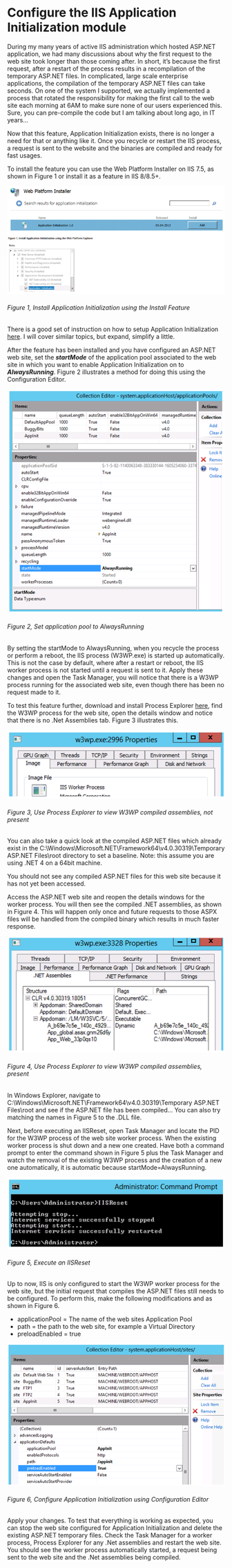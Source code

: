 # Configure the IIS Application Initialization module

During my many years of active IIS administration which hosted ASP.NET application, we had many discussions about why the first request to the web site took longer than those coming after.  In short, it’s because the first request, after a restart of the process results in a recompilation of the temporary ASP.NET files.  In complicated, large scale enterprise applications, the compilation of the temporary ASP.NET files can take seconds.  On one of the system I supported, we actually implemented a process that rotated the responsibility for making the first call to the web site each morning at 6AM to make sure none of our users experienced this.  Sure, you can pre-compile the code but I am talking about long ago, in IT years…

Now that this feature, Application Initialization exists, there is no longer a need for that or anything like it.  Once you recycle or restart the IIS process, a request is sent to the website and the binaries are compiled and ready for fast usages.

To install the feature you can use the Web Platform Installer on IIS 7.5, as shown in Figure 1 or install it as a feature in IIS 8/8.5+.

![Install Application Initialization using the Install Feature][FIGURE1]
###### Figure 1, Install Application Initialization using the Install Feature

There is a good set of instruction on how to setup Application Initialization [here][LINK1].  I will cover similar topics, but expand, simplify a little.

After the feature has been installed and you have configured an ASP.NET web site, set the ***startMode*** of the application pool associated to the web site in which you want to enable Application Initialization on to ***AlwaysRunning***.  Figure 2 illustrates a method for doing this using the Configuration Editor.

![Set application pool to AlwaysRunning][FIGURE2]
###### Figure 2, Set application pool to AlwaysRunning

By setting the startMode to AlwaysRunning, when you recycle the process or perform a reboot, the IIS process (W3WP.exe) is started up automatically.  This is not the case by default, where after a restart or reboot, the IIS worker process is not started until a request is sent to it.  Apply these changes and open the Task Manager, you will notice that there is a W3WP process running for the associated web site, even though there has been no request made to it. 

To test this feature further, download and install Process Explorer [here][LINK2], find the W3WP process for the web site, open the details window and notice that there is no .Net Assemblies tab.   Figure 3 illustrates this.

![Use Process Explorer to view W3WP compiled assemblies, not present][FIGURE3]
###### Figure 3, Use Process Explorer to view W3WP compiled assemblies, not present

You can also take a quick look at the compiled ASP.NET files which already exist in the C:\Windows\Microsoft.NET\Framework64\v4.0.30319\Temporary ASP.NET Files\root directory to set a baseline.  Note: this assume you are using .NET 4 on a 64bit machine.

You should not see any compiled ASP.NET files for this web site because it has not yet been accessed.

Access the ASP.NET web site and reopen the details windows for the worker process.  You will then see the compiled .NET assemblies, as shown in Figure 4.  This will happen only once and future requests to those ASPX files will be handled from the compiled binary which results in much faster response.

![Use Process Explorer to view W3WP compiled assemblies, present][FIGURE4]
###### Figure 4, Use Process Explorer to view W3WP compiled assemblies, present

In Windows Explorer, navigate to C:\Windows\Microsoft.NET\Framework64\v4.0.30319\Temporary ASP.NET Files\root and see if the ASP.NET file has been compiled…  You can also try matching the names in Figure 5 to the .DLL file.

Next, before executing an IISReset, open Task Manager and locate the PID for the W3WP process of the web site worker process.  When the existing worker process is shut down and a new one created.  Have both a command prompt to enter the command shown in Figure 5 plus the Task Manager and watch the removal of the existing W3WP process and the creation of a new one automatically, it is automatic because startMode=AlwaysRunning.

![Execute an IISReset][FIGURE5]
###### Figure 5, Execute an IISReset

Up to now, IIS is only configured to start the W3WP worker process for the web site, but the initial request that compiles the ASP.NET files still needs to be configured.  To perform this, make the following modifications and as shown in Figure 6.

+ applicationPool = The name of the web sites Application Pool
+ path = the path to the web site, for example a Virtual Directory
+ preloadEnabled = true

![Configure Application Initialization using Configuration Editor][FIGURE6]
###### Figure 6, Configure Application Initialization using Configuration Editor

Apply your changes.  To test that everything is working as expected, you can stop the web site configured for Application Initialization and delete the existing ASP.NET temporary files.  Check the Task Manager for a worker process, Process Explorer for any .Net assemblies and restart the web site.  You should see the worker process automatically started, a request being sent to the web site and the .Net assemblies being compiled.

[FIGURE1]: ../images/2014/msdn-0319.png "Figure 1, Install Application Initialization using the Install Feature"
[FIGURE2]: ../images/2014/msdn-0320.png "Figure 2, Set application pool to AlwaysRunning"
[FIGURE3]: ../images/2014/msdn-0321.png "Figure 3, Use Process Explorer to view W3WP compiled assemblies, not present"
[FIGURE4]: ../images/2014/msdn-0322.png "Figure 4, Use Process Explorer to view W3WP compiled assemblies, present"
[FIGURE5]: ../images/2014/msdn-0323.png "Figure 5, Execute an IISReset"
[FIGURE6]: ../images/2014/msdn-0324.png "Figure 6, Configure Application Initialization using Configuration Editor"

[LINK1]: http://www.iis.net/learn/get-started/whats-new-in-iis-8/iis-80-application-initialization
[LINK2]: http://technet.microsoft.com/en-us/sysinternals/bb896653.aspx

